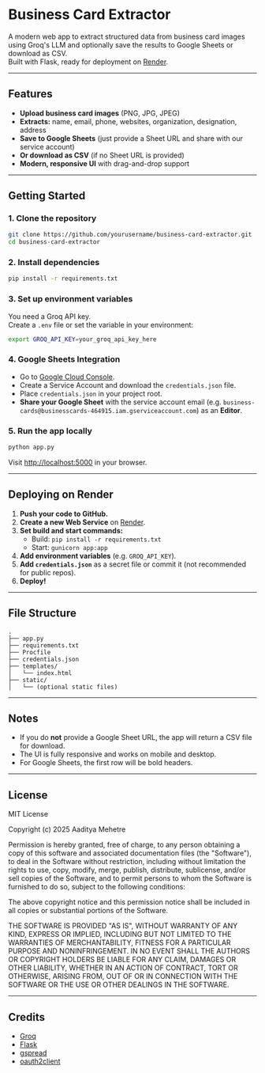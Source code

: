 # Business Card Extractor

A modern web app to extract structured data from business card images using Groq's LLM and optionally save the results to Google Sheets or download as CSV.  
Built with Flask, ready for deployment on [Render](https://render.com/).

---

## Features

- **Upload business card images** (PNG, JPG, JPEG)
- **Extracts:** name, email, phone, websites, organization, designation, address
- **Save to Google Sheets** (just provide a Sheet URL and share with our service account)
- **Or download as CSV** (if no Sheet URL is provided)
- **Modern, responsive UI** with drag-and-drop support

---

## Getting Started

### 1. Clone the repository

```bash
git clone https://github.com/yourusername/business-card-extractor.git
cd business-card-extractor
```

### 2. Install dependencies

```bash
pip install -r requirements.txt
```

### 3. Set up environment variables

You need a Groq API key.  
Create a `.env` file or set the variable in your environment:

```bash
export GROQ_API_KEY=your_groq_api_key_here
```

### 4. Google Sheets Integration

- Go to [Google Cloud Console](https://console.cloud.google.com/).
- Create a Service Account and download the `credentials.json` file.
- Place `credentials.json` in your project root.
- **Share your Google Sheet** with the service account email (e.g. `business-cards@businesscards-464915.iam.gserviceaccount.com`) as an **Editor**.

### 5. Run the app locally

```bash
python app.py
```

Visit [http://localhost:5000](http://localhost:5000) in your browser.

---

## Deploying on Render

1. **Push your code to GitHub.**
2. **Create a new Web Service** on [Render](https://render.com/).
3. **Set build and start commands:**
   - Build: `pip install -r requirements.txt`
   - Start: `gunicorn app:app`
4. **Add environment variables** (e.g. `GROQ_API_KEY`).
5. **Add `credentials.json`** as a secret file or commit it (not recommended for public repos).
6. **Deploy!**

---

## File Structure

```
.
├── app.py
├── requirements.txt
├── Procfile
├── credentials.json
├── templates/
│   └── index.html
├── static/
│   └── (optional static files)
```

---

## Notes

- If you do **not** provide a Google Sheet URL, the app will return a CSV file for download.
- The UI is fully responsive and works on mobile and desktop.
- For Google Sheets, the first row will be bold headers.

---

## License

MIT License

Copyright (c) 2025 Aaditya Mehetre

Permission is hereby granted, free of charge, to any person obtaining a copy
of this software and associated documentation files (the "Software"), to deal
in the Software without restriction, including without limitation the rights
to use, copy, modify, merge, publish, distribute, sublicense, and/or sell
copies of the Software, and to permit persons to whom the Software is
furnished to do so, subject to the following conditions:

The above copyright notice and this permission notice shall be included in all
copies or substantial portions of the Software.

THE SOFTWARE IS PROVIDED "AS IS", WITHOUT WARRANTY OF ANY KIND, EXPRESS OR
IMPLIED, INCLUDING BUT NOT LIMITED TO THE WARRANTIES OF MERCHANTABILITY,
FITNESS FOR A PARTICULAR PURPOSE AND NONINFRINGEMENT. IN NO EVENT SHALL THE
AUTHORS OR COPYRIGHT HOLDERS BE LIABLE FOR ANY CLAIM, DAMAGES OR OTHER
LIABILITY, WHETHER IN AN ACTION OF CONTRACT, TORT OR OTHERWISE, ARISING FROM,
OUT OF OR IN CONNECTION WITH THE SOFTWARE OR THE USE OR OTHER DEALINGS IN THE
SOFTWARE.

---

## Credits

- [Groq](https://groq.com/)
- [Flask](https://flask.palletsprojects.com/)
- [gspread](https://gspread.readthedocs.io/)
- [oauth2client](https://github.com/googleapis/oauth2client) 
